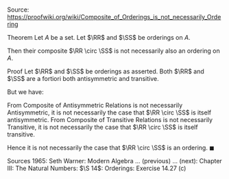 # 

Source: https://proofwiki.org/wiki/Composite_of_Orderings_is_not_necessarily_Ordering

Theorem
Let $A$ be a set.
Let $\RR$ and $\SS$ be orderings on $A$.

Then their composite $\RR \circ \SS$ is not necessarily also an ordering on $A$.


Proof
Let $\RR$ and $\SS$ be orderings as asserted.
Both $\RR$ and $\SS$ are a fortiori both antisymmetric and transitive.

But we have:

From Composite of Antisymmetric Relations is not necessarily Antisymmetric, it is not necessarily the case that $\RR \circ \SS$ is itself antisymmetric.
From Composite of Transitive Relations is not necessarily Transitive, it is not necessarily the case that $\RR \circ \SS$ is itself transitive.

Hence it is not necessarily the case that $\RR \circ \SS$ is an ordering.
$\blacksquare$


Sources
1965: Seth Warner: Modern Algebra ... (previous) ... (next): Chapter $\text {III}$: The Natural Numbers: $\S 14$: Orderings: Exercise $14.27 \ \text {(c)}$





